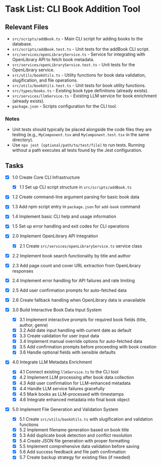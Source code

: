 # Task List: CLI Book Addition Tool

## Relevant Files

- `src/scripts/addBook.ts` - Main CLI script for adding books to the database.
- `src/scripts/addBook.test.ts` - Unit tests for the addBook CLI script.
- `src/services/openLibraryService.ts` - Service for integrating with OpenLibrary API to fetch book metadata.
- `src/services/openLibraryService.test.ts` - Unit tests for the OpenLibrary service.
- `src/utils/bookUtils.ts` - Utility functions for book data validation, slugification, and file operations.
- `src/utils/bookUtils.test.ts` - Unit tests for book utility functions.
- `src/types/books.ts` - Existing book type definitions (already exists).
- `src/services/llmService.ts` - Existing LLM service for book enrichment (already exists).
- `package.json` - Scripts configuration for the CLI tool.

### Notes

- Unit tests should typically be placed alongside the code files they are testing (e.g., `MyComponent.tsx` and `MyComponent.test.tsx` in the same directory).
- Use `npx jest [optional/path/to/test/file]` to run tests. Running without a path executes all tests found by the Jest configuration.

## Tasks

- [x] 1.0 Create Core CLI Infrastructure
  - [x] 1.1 Set up CLI script structure in `src/scripts/addBook.ts`
- [x] 1.2 Create command-line argument parsing for basic book data
- [x] 1.3 Add npm script entry in `package.json` for `add-book` command
- [x] 1.4 Implement basic CLI help and usage information
- [x] 1.5 Set up error handling and exit codes for CLI operations

- [x] 2.0 Implement OpenLibrary API Integration
  - [x] 2.1 Create `src/services/openLibraryService.ts` service class
- [x] 2.2 Implement book search functionality by title and author
- [x] 2.3 Add page count and cover URL extraction from OpenLibrary responses
- [x] 2.4 Implement error handling for API failures and rate limiting
- [x] 2.5 Add user confirmation prompts for auto-fetched data
- [x] 2.6 Create fallback handling when OpenLibrary data is unavailable

- [x] 3.0 Build Interactive Book Data Input System
  - [x] 3.1 Implement interactive prompts for required book fields (title, author, genre)
  - [x] 3.2 Add date input handling with current date as default
  - [x] 3.3 Create validation for user input data
  - [x] 3.4 Implement manual override options for auto-fetched data
  - [x] 3.5 Add confirmation prompts before proceeding with book creation
  - [x] 3.6 Handle optional fields with sensible defaults

- [x] 4.0 Integrate LLM Metadata Enrichment
  - [x] 4.1 Connect existing `llmService.ts` to the CLI tool
  - [x] 4.2 Implement LLM processing after book data collection
  - [x] 4.3 Add user confirmation for LLM-enhanced metadata
  - [x] 4.4 Handle LLM service failures gracefully
  - [x] 4.5 Mark books as LLM-processed with timestamps
  - [x] 4.6 Integrate enhanced metadata into final book object

- [x] 5.0 Implement File Generation and Validation System
  - [x] 5.1 Create `src/utils/bookUtils.ts` with slugification and validation functions
  - [x] 5.2 Implement filename generation based on book title
  - [x] 5.3 Add duplicate book detection and conflict resolution
  - [x] 5.4 Create JSON file generation with proper formatting
  - [x] 5.5 Implement comprehensive data validation before saving
  - [x] 5.6 Add success feedback and file path confirmation
  - [x] 5.7 Create backup strategy for existing files (if needed)
